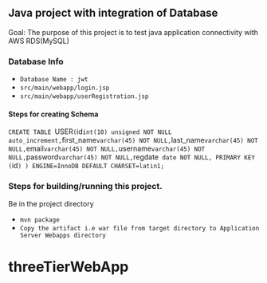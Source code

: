 ## Java project with integration of Database

Goal: The purpose of this project is to test java application connectivity with AWS RDS(MySQL)

### Database Info 
- `Database Name : jwt`
- `src/main/webapp/login.jsp`
- `src/main/webapp/userRegistration.jsp`

#### Steps for creating Schema

`CREATE TABLE `USER` (
  `id` int(10) unsigned NOT NULL auto_increment,
  `first_name` varchar(45) NOT NULL,
  `last_name` varchar(45) NOT NULL,
  `email` varchar(45) NOT NULL,
  `username` varchar(45) NOT NULL,
  `password` varchar(45) NOT NULL,
  `regdate` date NOT NULL,
  PRIMARY KEY  (`id`)
) ENGINE=InnoDB DEFAULT CHARSET=latin1;`


### Steps for building/running this project.

Be in the project directory
- `mvn package`
- `Copy the artifact i.e war file from target directory to Application Server Webapps directory`
# threeTierWebApp
